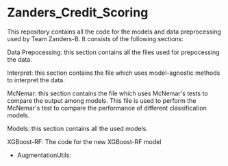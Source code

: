 # Zanders_Credit_Scoring
This repository contains all the code for the models and data preprocessing used by Team Zanders-B. It consists of the following sections:

Data Prepocessing: this section contains all the files used for prepocessing the data.

Interpret: this section contains the file which uses model-agnostic methods to interpret the data.

McNemar: this section contains the file which uses McNemar's tests to compare the output among models.
 This file is used to perform the McNemar's test to compare the performance of different classification models.

Models: this section contains all the used models.

XGBoost-RF: The code for the new XGBoost-RF model
- AugmentationUtils: 
 
